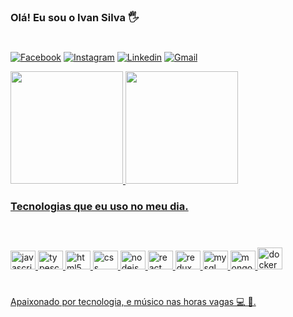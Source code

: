 ### Olá! Eu sou o Ivan Silva 🖐️
#
[![Facebook](https://img.shields.io/badge/Facebook-1877F2?style=for-the-badge&logo=facebook&logoColor=white)](https://www.facebook.com/profile.php?id=100013800302031)
[![Instagram](https://img.shields.io/badge/Instagram-E4405F?style=for-the-badge&logo=instagram&logoColor=white)](https://www.instagram.com/ivanndosssilva)
[![Linkedin](https://img.shields.io/badge/LinkedIn-0077B5?style=for-the-badge&logo=linkedin&logoColor=white)](https://www.linkedin.com/in/ivan-silva-4ba014221/?lipi=urn%3Ali%3Apage%3Ad_flagship3_feed%3BH6lnZxolTaCf1u1oSmXyKA%3D%3D)
[![Gmail](https://img.shields.io/badge/Gmail-D14836?style=for-the-badge&logo=gmail&logoColor=white)](mailto:ivansilvaweb@gmail.com)

<div>
  <a href="https://github.com/ivandosss">
  <img height="180em" src="https://github-readme-stats.vercel.app/api?username=ivandosss&show_icons=true&theme=dracula&include_all_commits=true&count_private=true"/>
  <img height="180em" src="https://github-readme-stats.vercel.app/api/top-langs/?username=ivandosss&layout-compact&langs_count-16&theme=dracula"/>
</div>

### Tecnologias que eu uso no meu dia. 
#
<div style="display: inline_block"><br/>

  <img aling="center" alt="javascript" height="30" width="40" src="https://cdn.jsdelivr.net/gh/devicons/devicon/icons/javascript/javascript-original.svg"/>
  <img aling="center" alt="typescript" height="30" width="40" src="https://cdn.jsdelivr.net/gh/devicons/devicon/icons/typescript/typescript-original.svg"/>
  <img aling="center" alt="html5" height="30" width="40" src="https://cdn.jsdelivr.net/gh/devicons/devicon/icons/html5/html5-original.svg"/>
  <img aling="center" alt="css" height="30" width="40" src="https://cdn.jsdelivr.net/gh/devicons/devicon/icons/css3/css3-original.svg"/>
  <img aling="center" alt="nodejs" height="30" width="40" src="https://cdn.jsdelivr.net/gh/devicons/devicon/icons/nodejs/nodejs-original.svg"/>
  <img aling="center" alt="react" height="30" width="40" src="https://cdn.jsdelivr.net/gh/devicons/devicon/icons/react/react-original.svg"/>
  <img aling="center" alt="redux" height="30" width="40" src="https://cdn.jsdelivr.net/gh/devicons/devicon/icons/redux/redux-original.svg"/>
  <img aling="center" alt="mysql" height="30" width="40" src="https://cdn.jsdelivr.net/gh/devicons/devicon/icons/mysql/mysql-original.svg"/>
  <img aling="center" alt="mongodb" height="30" width="40" src="https://cdn.jsdelivr.net/gh/devicons/devicon/icons/mongodb/mongodb-original.svg"/>
  <img aling="center" alt="docker" height="35" width="40" src="https://cdn.jsdelivr.net/gh/devicons/devicon/icons/docker/docker-original.svg"/>
<div>

#
Apaixonado por tecnologia, e músico nas horas vagas 💻 🥁.
